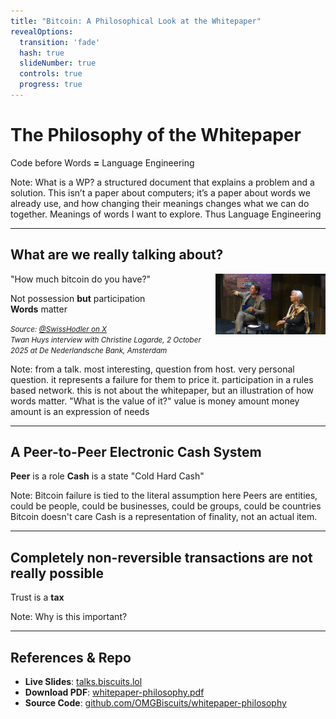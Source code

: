 ```yaml
---
title: "Bitcoin: A Philosophical Look at the Whitepaper"
revealOptions:
  transition: 'fade'
  hash: true
  slideNumber: true
  controls: true
  progress: true
---
```


# The Philosophy of the Whitepaper 

Code before Words **=** Language Engineering

Note:
What is a WP? a structured document that explains a problem and a solution.
This isn’t a paper about computers; it’s a paper about words we already use, and how changing their meanings changes what we can do together.
Meanings of words I want to explore.
Thus Language Engineering

---

## What are we really talking about?

"How much bitcoin do you have?"
<img src="assets/images/TwanHuysChristineLagard.jpg" style="width:35%; float:right;">

<span class="fragment">Not possession **but** participation</span>  
<span class="fragment">**Words** matter</span>  

<small>*Source: [@SwissHodler on X](https://x.com/SwissHodler/status/1975561828509077913)*  
*Twan Huys interview with Christine Lagarde, 2 October 2025 at De Nederlandsche Bank, Amsterdam*</small>

Note: 
from a talk. most interesting, question from host.
very personal question. 
it represents a failure for them to price it.
participation in a rules based network.
this is not about the whitepaper, but an illustration of how words matter.
"What is the value of it?"
value is money amount
money amount is an expression of needs

---

## A Peer-to-Peer Electronic Cash System
**Peer** is a role
**Cash** is a state 
"Cold Hard Cash"

Note:
Bitcoin failure is tied to the literal assumption here
Peers are entities, could be people, could be businesses, could be groups, could be countries
Bitcoin doesn't care
Cash is a representation of finality, not an actual item.


---

## Completely non-reversible transactions are not really possible
Trust is a **tax**


Note:
Why is this important? 


---

## References & Repo
- **Live Slides**: [talks.biscuits.lol](https://talks.biscuits.lol)
- **Download PDF**: [whitepaper-philosophy.pdf](whitepaper-philosophy.pdf)
- **Source Code**: [github.com/OMGBiscuits/whitepaper-philosophy](https://github.com/OMGBiscuits/whitepaper-philosophy)

